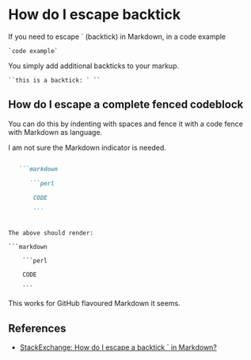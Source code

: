 # How do I escape backtick

If you need to escape ` (backtick) in Markdown, in a code example

```
`code example`
```

You simply add additional backticks to your markup.

```
``this is a backtick: ` ``
```

## How do I escape a complete fenced codeblock

You can do this by indenting with spaces and fence it with a code fence with Markdown as language.

I am not sure the Markdown indicator is needed.

```markdown

   ```markdown

      ```perl

       CODE

       ```

   ```

```

The above should render:

```markdown

    ```perl

    CODE

    ```

```

This works for GitHub flavoured Markdown it seems.

## References

- [StackExchange: How do I escape a backtick ` in Markdown?](https://meta.stackexchange.com/questions/82718/how-do-i-escape-a-backtick-in-markdown)
